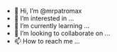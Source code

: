 - 👋 Hi, I’m @mrpatromax
- 👀 I’m interested in ...
- 🌱 I’m currently learning ...
- 💞️ I’m looking to collaborate on ...
- 📫 How to reach me ...

<!---
mrpatromax/mrpatromax is a ✨ special ✨ repository because its `README.md` (this file) appears on your GitHub profile.
You can click the Preview link to take a look at your changes.
--->
